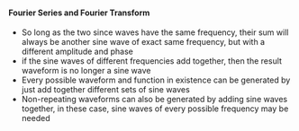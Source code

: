 #### Fourier Series and Fourier Transform

- So long as the two since waves have the same frequency, their sum will always be another sine wave of exact same frequency, but with a different amplitude and phase
- if the sine waves of different frequencies add together, then the result waveform is no longer a sine wave
- Every possible waveform and function in existence can be generated by just add together different sets of sine waves
- Non-repeating waveforms can also be generated by adding sine waves together, in these case, sine waves of every possible frequency may be needed